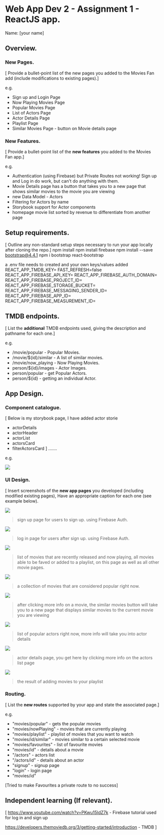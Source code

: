 # Web App Dev 2 - Assignment 1 - ReactJS app.

Name: [your name]

## Overview.

### New Pages.

[ Provide a bullet-point list of the new pages you added to the Movies Fan add (include modifications to existing pages).]

e.g.

+ Sign up and Login Page
+ Now Playing Movies Page
+ Popular Movies Page
+ List of Actors Page
+ Actor Details Page
+ Playlist Page
+ Similar Movies Page - button on Movie details page

### New Features.

[ Provide a bullet-point list of the __new features__ you added to the Movies Fan app.] 
 
 e.g.

+ Authentication (using Firebase) but Private Routes not working! Sign up and Log in do work, but can't do anything with them.
+ Movie Details page has a button that takes you to a new page that shows similar movies to the movie you are viewing
+ new Data Model - Actors
+ Filtering for Actors by name
+ Storybook support for Actor components
+ homepage movie list sorted by revenue to differentiate from another page

## Setup requirements.

[ Outline any non-standard setup steps necessary to run your app locally after cloning the repo.]
npm install
npm install firebase
npm install --save  bootstrap@4.4.1
npm i bootstrap react-bootstrap

a .env file needs to created and your own keys/values added
REACT_APP_TMDB_KEY=
FAST_REFRESH=false
REACT_APP_FIREBASE_API_KEY=
REACT_APP_FIREBASE_AUTH_DOMAIN=
REACT_APP_FIREBASE_PROJECT_ID=
REACT_APP_FIREBASE_STORAGE_BUCKET=
REACT_APP_FIREBASE_MESSAGING_SENDER_ID=
REACT_APP_FIREBASE_APP_ID=
REACT_APP_FIREBASE_MEASUREMENT_ID=


## TMDB endpoints.

[ List the __additional__ TMDB endpoints used, giving the description and pathname for each one.] 

e.g.

+ /movie/popular - Popular Movies.
+ /movie/${id}/similar - A list of similar movies. 
+ /movie/now_playing - Now Playing Movies.
+ person/${id}/images - Actor Images.
+ person/popular -  get Popular Actors.
+ person/${id} - getting an individual Actor.

## App Design.

### Component catalogue.

[ Below is my storybook page, I have added actor storie
+ actorDetails
+ actorHeader
+ actorList
+ actorsCard
+ filterActorsCard
] .......

e.g.

![](./images/storybook.png)

### UI Design.

[ Insert screenshots of the __new app pages__ you developed (including modified existing pages), Have an appropriate caption for each one (see example below).

![ ](./images/signup.png)

>sign up page for users to sign up. using Firebase Auth.

![ ](./images/login.png)

>log in page for users after sign up. using Firebase Auth.

![ ](./images/nowplaying.png)

>list of movies that are recently released and now playing, all movies able to be faved or added to a playlist, on this page as well as all other movie pages.

![ ](./images/popularmovies.png)

>a collection of movies that are considered popular right now.

![ ](./images/similarmovies.png)

>after clicking more info on a movie, the similar movies button will take you to a new page that displays similar movies to the current movie you are viewing

![ ](./images/actorslist.png)

>list of popular actors right now, more info will take you into actor details

![ ](./images/actorpage.png)

>actor details page, you get here by clicking more info on the actors list page

![ ](./images/playlist.png)

>the result of adding movies to your playlist

### Routing.

[ List the __new routes__ supported by your app and state the associated page.]

e.g. 

+ "movies/popular" - gets the popular movies
+ "movies/nowPlaying" - movies that are currently playing
+ "movies/playlist" - playlist of movies that you want to watch
+ "movies/id/similar" - movies similar to a certain selected movie
+ "movies/favourites" - list of favourite movies
+ "movies/id" - details about a movie
+ "/actors" - actors list
+ "/actors/id" - details about an actor
+ "signup" - signup page
+ "login" - login page
+ "movies/id"

[Tried to make Favourites a private route to no success]

## Independent learning (If relevant).

[ https://www.youtube.com/watch?v=PKwu15ldZ7k - Firebase tutorial used for log in and sign up 

https://developers.themoviedb.org/3/getting-started/introduction - TMDB
]
